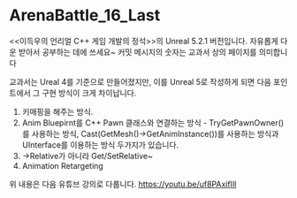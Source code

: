 # ArenaBattle_16_Last
&lt;&lt;이득우의 언리얼 C++ 게임 개발의 정석>>의 Unreal 5.2.1 버전입니다. 자유롭게 다운 받아서 공부하는 데에 쓰세요~
커밋 메시지의 숫자는 교과서 상의 페이지를 의미합니다

교과서는 Ureal 4를 기준으로 만들어졌지만, 이를 Unreal 5로 작성하게 되면 다음 포인트에서 그 구현 방식이 크게 차이납니다.
1. 키매핑을 해주는 방식. 
2. Anim Bluepirnt를 C++ Pawn 클래스와 연결하는 방식 - TryGetPawnOwner()를 사용하는 방식, Cast<ABAnimInstance>(GetMesh()->GetAnimInstance())를 사용하는 방식과 UInterface를 이용하는 방식 두가지가 있습니다.
3. ->Relative가 아니라 Get/SetRelative~
4. Animation Retargeting
 
 위 내용은 다음 유튜브 강의로 다룹니다.
 https://youtu.be/uf8PAxifIlI